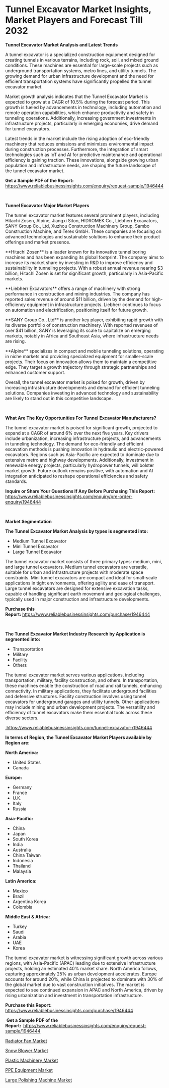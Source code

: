<p><h1>Tunnel Excavator Market Insights, Market Players and Forecast Till 2032</h1></p><p><strong>Tunnel Excavator Market Analysis and Latest Trends</strong></p>
<p><p>A tunnel excavator is a specialized construction equipment designed for creating tunnels in various terrains, including rock, soil, and mixed ground conditions. These machines are essential for large-scale projects such as underground transportation systems, metro lines, and utility tunnels. The growing demand for urban infrastructure development and the need for efficient transportation systems have significantly propelled the tunnel excavator market.</p><p>Market growth analysis indicates that the Tunnel Excavator Market is expected to grow at a CAGR of 10.5% during the forecast period. This growth is fueled by advancements in technology, including automation and remote operation capabilities, which enhance productivity and safety in tunneling operations. Additionally, increasing government investments in infrastructure projects, particularly in emerging economies, drive demand for tunnel excavators.</p><p>Latest trends in the market include the rising adoption of eco-friendly machinery that reduces emissions and minimizes environmental impact during construction processes. Furthermore, the integration of smart technologies such as IoT and AI for predictive maintenance and operational efficiency is gaining traction. These innovations, alongside growing urban population and infrastructure needs, are shaping the future landscape of the tunnel excavator market.</p></p>
<p><strong>Get a Sample PDF of the Report:&nbsp;</strong> <a href="https://www.reliablebusinessinsights.com/enquiry/request-sample/1946444?utm_campaign=1113&utm_medium=2&utm_source=Github&utm_content=ia&utm_term=20022025&utm_id=tunnel-excavator">https://www.reliablebusinessinsights.com/enquiry/request-sample/1946444</a></p>
<p>&nbsp;</p>
<p><strong>Tunnel Excavator Major Market Players</strong></p>
<p><p>The tunnel excavator market features several prominent players, including Hitachi Zosen, Alpine, Jiangxi Siton, HIDROMEK Co., Liebherr Excavators, SANY Group Co., Ltd, Xuzhou Construction Machinery Group, Sambo Construction Machine, and Terex GmbH. These companies are focusing on advanced technologies and sustainable solutions to enhance their product offerings and market presence.</p><p>**Hitachi Zosen** is a leader known for its innovative tunnel boring machines and has been expanding its global footprint. The company aims to increase its market share by investing in R&D to improve efficiency and sustainability in tunneling projects. With a robust annual revenue nearing $3 billion, Hitachi Zosen is set for significant growth, particularly in Asia-Pacific markets.</p><p>**Liebherr Excavators** offers a range of machinery with strong performance in construction and mining industries. The company has reported sales revenue of around $11 billion, driven by the demand for high-efficiency equipment in infrastructure projects. Liebherr continues to focus on automation and electrification, positioning itself for future growth.</p><p>**SANY Group Co., Ltd** is another key player, exhibiting rapid growth with its diverse portfolio of construction machinery. With reported revenues of over $41 billion, SANY is leveraging its scale to capitalize on emerging markets, notably in Africa and Southeast Asia, where infrastructure needs are rising.</p><p>**Alpine** specializes in compact and mobile tunneling solutions, operating in niche markets and providing specialized equipment for smaller-scale projects. Their focus on innovation allows them to maintain a competitive edge. They target a growth trajectory through strategic partnerships and enhanced customer support.</p><p>Overall, the tunnel excavator market is poised for growth, driven by increasing infrastructure developments and demand for efficient tunneling solutions. Companies investing in advanced technology and sustainability are likely to stand out in this competitive landscape.</p></p>
<p>&nbsp;</p>
<p><strong>What Are The Key Opportunities For Tunnel Excavator Manufacturers?</strong></p>
<p><p>The tunnel excavator market is poised for significant growth, projected to expand at a CAGR of around 6% over the next five years. Key drivers include urbanization, increasing infrastructure projects, and advancements in tunneling technology. The demand for eco-friendly and efficient excavation methods is pushing innovation in hydraulic and electric-powered excavators. Regions such as Asia-Pacific are expected to dominate due to extensive metro and highway developments. Additionally, investment in renewable energy projects, particularly hydropower tunnels, will bolster market growth. Future outlook remains positive, with automation and AI integration anticipated to reshape operational efficiencies and safety standards.</p></p>
<p><strong>Inquire or Share Your Questions If Any Before Purchasing This Report:</strong> <a href="https://www.reliablebusinessinsights.com/enquiry/pre-order-enquiry/1946444?utm_campaign=1113&utm_medium=2&utm_source=Github&utm_content=ia&utm_term=20022025&utm_id=tunnel-excavator">https://www.reliablebusinessinsights.com/enquiry/pre-order-enquiry/1946444</a></p>
<p>&nbsp;</p>
<p><strong>Market Segmentation</strong></p>
<p><strong>The Tunnel Excavator Market Analysis by types is segmented into:</strong></p>
<p><ul><li>Medium Tunnel Excavator</li><li>Mini Tunnel Excavator</li><li>Large Tunnel Excavator</li></ul></p>
<p><p>The tunnel excavator market consists of three primary types: medium, mini, and large tunnel excavators. Medium tunnel excavators are versatile, suitable for urban and infrastructure projects with moderate space constraints. Mini tunnel excavators are compact and ideal for small-scale applications in tight environments, offering agility and ease of transport. Large tunnel excavators are designed for extensive excavation tasks, capable of handling significant earth movement and geological challenges, typically used in major construction and infrastructure developments.</p></p>
<p><strong>Purchase this Report:&nbsp;</strong><a href="https://www.reliablebusinessinsights.com/purchase/1946444?utm_campaign=1113&utm_medium=2&utm_source=Github&utm_content=ia&utm_term=20022025&utm_id=tunnel-excavator">https://www.reliablebusinessinsights.com/purchase/1946444</a></p>
<p>&nbsp;</p>
<p><strong>The Tunnel Excavator Market Industry Research by Application is segmented into:</strong></p>
<p><ul><li>Transportation</li><li>Military</li><li>Facility</li><li>Others</li></ul></p>
<p><p>The tunnel excavator market serves various applications, including transportation, military, facility construction, and others. In transportation, these machines enable the construction of road and rail tunnels, enhancing connectivity. In military applications, they facilitate underground facilities and defensive structures. Facility construction involves using tunnel excavators for underground garages and utility tunnels. Other applications may include mining and urban development projects. The versatility and efficiency of tunnel excavators make them essential tools across these diverse sectors.</p></p>
<p><a href="https://www.reliablebusinessinsights.com/tunnel-excavator-r1946444?utm_campaign=1113&utm_medium=2&utm_source=Github&utm_content=ia&utm_term=20022025&utm_id=tunnel-excavator">&nbsp;https://www.reliablebusinessinsights.com/tunnel-excavator-r1946444</a></p>
<p><strong>In terms of Region, the Tunnel Excavator Market Players available by Region are:</strong></p>
<p>
    <p> <strong> North America: </strong>
        <ul>
            <li>United States</li>
            <li>Canada</li>
        </ul>
        </p> 
    <p> <strong> Europe: </strong>
        <ul>
            <li>Germany</li>
            <li>France</li>
            <li>U.K.</li>
            <li>Italy</li>
            <li>Russia</li>
        </ul>
        </p> 
    <p> <strong> Asia-Pacific: </strong>
        <ul>
            <li>China</li>
            <li>Japan</li>
            <li>South Korea</li>
            <li>India</li>
            <li>Australia</li>
            <li>China Taiwan</li>
            <li>Indonesia</li>
            <li>Thailand</li>
            <li>Malaysia</li>
        </ul>
        </p> 
    <p> <strong> Latin America: </strong>
        <ul>
            <li>Mexico</li>
            <li>Brazil</li>
            <li>Argentina Korea</li>
            <li>Colombia</li>
        </ul>
        </p> 
    <p> <strong> Middle East & Africa: </strong>
        <ul>
            <li>Turkey</li>
            <li>Saudi</li>
            <li>Arabia</li>
            <li>UAE</li>
            <li>Korea</li>
        </ul>
    </p>
    </p>
<p><p>The tunnel excavator market is witnessing significant growth across various regions, with Asia-Pacific (APAC) leading due to extensive infrastructure projects, holding an estimated 40% market share. North America follows, capturing approximately 25% as urban development accelerates. Europe accounts for around 20%, while China is projected to dominate with 30% of the global market due to vast construction initiatives. The market is expected to see continued expansion in APAC and North America, driven by rising urbanization and investment in transportation infrastructure.</p></p>
<p><strong>Purchase this Report: </strong><a href="https://www.reliablebusinessinsights.com/purchase/1946444?utm_campaign=1113&utm_medium=2&utm_source=Github&utm_content=ia&utm_term=20022025&utm_id=tunnel-excavator">https://www.reliablebusinessinsights.com/purchase/1946444</a></p>
<p>&nbsp;<strong>Get a Sample PDF of the Report:&nbsp;&nbsp;</strong><a href="https://www.reliablebusinessinsights.com/enquiry/request-sample/1946444?utm_campaign=1113&utm_medium=2&utm_source=Github&utm_content=ia&utm_term=20022025&utm_id=tunnel-excavator">https://www.reliablebusinessinsights.com/enquiry/request-sample/1946444</a></p>
<p><strong></strong></p>
<p><p><a href="https://github.com/shirlantosx7/Market-Research-Report-List-1/blob/main/radiator-fan-market.md?utm_campaign=1113&utm_medium=2&utm_source=Github&utm_content=ia&utm_term=20022025&utm_id=tunnel-excavator">Radiator Fan Market</a></p><p><a href="https://github.com/lanuskarnajc/Market-Research-Report-List-1/blob/main/snow-blower-market.md?utm_campaign=1113&utm_medium=2&utm_source=Github&utm_content=ia&utm_term=20022025&utm_id=tunnel-excavator">Snow Blower Market</a></p><p><a href="https://github.com/chinwonhanie/Market-Research-Report-List-1/blob/main/plastic-machinery-market.md?utm_campaign=1113&utm_medium=2&utm_source=Github&utm_content=ia&utm_term=20022025&utm_id=tunnel-excavator">Plastic Machinery Market</a></p><p><a href="https://github.com/ziwersekos/Market-Research-Report-List-1/blob/main/ppe-equipment-market.md?utm_campaign=1113&utm_medium=2&utm_source=Github&utm_content=ia&utm_term=20022025&utm_id=tunnel-excavator">PPE Equipment Market</a></p><p><a href="https://github.com/raquinyagua/Market-Research-Report-List-1/blob/main/large-polishing-machine-market.md?utm_campaign=1113&utm_medium=2&utm_source=Github&utm_content=ia&utm_term=20022025&utm_id=tunnel-excavator">Large Polishing Machine Market</a></p></p>